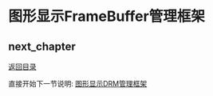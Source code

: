 # 图形显示FrameBuffer管理框架

## next_chapter

[返回目录](../README.md)

直接开始下一节说明: [图形显示DRM管理框架](./ch03-25.drm_frame.md)
